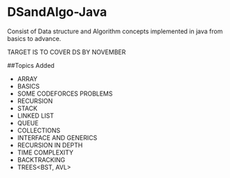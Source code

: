 # DSandAlgo-Java
Consist of Data structure and Algorithm concepts implemented in java from basics to advance. 

TARGET IS TO COVER DS BY NOVEMBER 

##Topics Added
-	ARRAY
-	BASICS
-	SOME CODEFORCES PROBLEMS
-	RECURSION
-	STACK
-	LINKED LIST
-	QUEUE
-	COLLECTIONS
-	INTERFACE AND GENERICS
-   RECURSION IN DEPTH
-	TIME COMPLEXITY
-	BACKTRACKING <recursioning but giving fallback condition>
-	TREES<BST, AVL>

